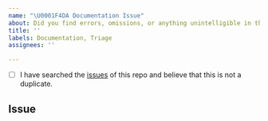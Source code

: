 ```yaml
---
name: "\U0001F4DA Documentation Issue"
about: Did you find errors, omissions, or anything unintelligible in the documentation?
title: ''
labels: Documentation, Triage
assignees: ''

---
```


<!--
    Hi there! Thank you for helping improve our documentation!

    Before you submit your issue, please make sure you have completed the checklist below.
-->

<!-- All the below steps should be completed before submitting your issue. Checked checkbox should look like this: [x] -->
- [ ] I have searched the [issues](https://github.com/python-poetry/poetry/issues) of this repo and believe that this is not a duplicate.

## Issue
<!-- Now feel free to write your issue, and please be as descriptive as possible! -->
<!-- Thanks again 🙌 ❤ -->
